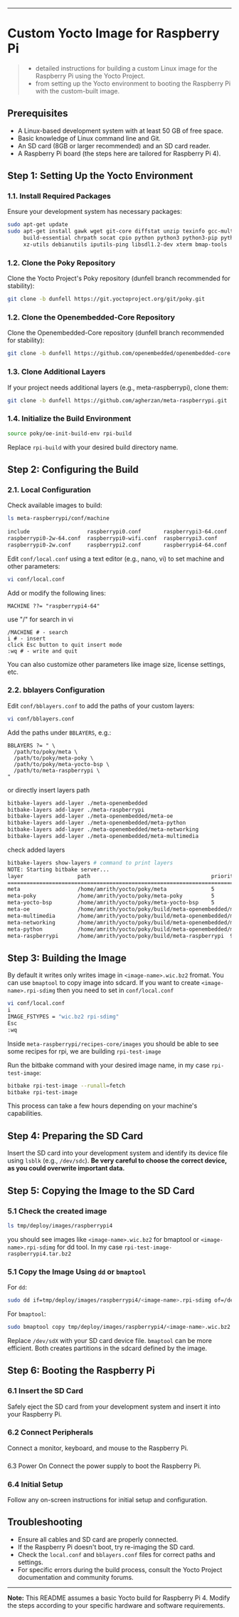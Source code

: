 
---

# Custom Yocto Image for Raspberry Pi 

> - detailed instructions for building a custom Linux image for the Raspberry Pi using the Yocto Project. 
> - from setting up the Yocto environment to booting the Raspberry Pi with the custom-built image.

## Prerequisites
- A Linux-based development system with at least 50 GB of free space.
- Basic knowledge of Linux command line and Git.
- An SD card (8GB or larger recommended) and an SD card reader.
- A Raspberry Pi board (the steps here are tailored for Raspberry Pi 4).

## Step 1: Setting Up the Yocto Environment

### 1.1. Install Required Packages
Ensure your development system has necessary packages:
```bash
sudo apt-get update
sudo apt-get install gawk wget git-core diffstat unzip texinfo gcc-multilib \
     build-essential chrpath socat cpio python python3 python3-pip python3-pexpect \
     xz-utils debianutils iputils-ping libsdl1.2-dev xterm bmap-tools
```

### 1.2. Clone the Poky Repository
Clone the Yocto Project's Poky repository (dunfell branch recommended for stability):
```bash
git clone -b dunfell https://git.yoctoproject.org/git/poky.git
```
### 1.2. Clone the Openembedded-Core Repository
Clone the Openembedded-Core repository (dunfell branch recommended for stability):
```bash
git clone -b dunfell https://github.com/openembedded/openembedded-core.git
```

### 1.3. Clone Additional Layers
If your project needs additional layers (e.g., meta-raspberrypi), clone them:
```bash
git clone -b dunfell https://github.com/agherzan/meta-raspberrypi.git
```

### 1.4. Initialize the Build Environment
```bash
source poky/oe-init-build-env rpi-build 
```
Replace `rpi-build` with your desired build directory name.

## Step 2: Configuring the Build

### 2.1. Local Configuration
Check available images to build: 
```bash
ls meta-raspberrypi/conf/machine
 
include                  raspberrypi0.conf       raspberrypi3-64.conf  raspberrypi4.conf     raspberrypi.conf
raspberrypi0-2w-64.conf  raspberrypi0-wifi.conf  raspberrypi3.conf     raspberrypi-cm3.conf
raspberrypi0-2w.conf     raspberrypi2.conf       raspberrypi4-64.conf  raspberrypi-cm.conf
```
Edit `conf/local.conf` using a text editor (e.g., nano, vi) to set machine and other parameters:
```bash
vi conf/local.conf
```
Add or modify the following lines:
```plaintext
MACHINE ??= "raspberrypi4-64"
```
use "/" for search in vi 
```plaintext
/MACHINE # - search 
i # - insert
click Esc button to quit insert mode 
:wq # - write and quit 

```

You can also customize other parameters like image size, license settings, etc.

### 2.2. bblayers Configuration
Edit `conf/bblayers.conf` to add the paths of your custom layers:
```bash
vi conf/bblayers.conf
```
Add the paths under `BBLAYERS`, e.g.:
```plaintext
BBLAYERS ?= " \
  /path/to/poky/meta \
  /path/to/poky/meta-poky \
  /path/to/poky/meta-yocto-bsp \
  /path/to/meta-raspberrypi \
"
```
or directly insert layers path 
```bash
bitbake-layers add-layer ./meta-openembedded
bitbake-layers add-layer ./meta-raspberrypi
bitbake-layers add-layer ./meta-openembedded/meta-oe
bitbake-layers add-layer ./meta-openembedded/meta-python
bitbake-layers add-layer ./meta-openembedded/meta-networking
bitbake-layers add-layer ./meta-openembedded/meta-multimedia
```

check added layers 
```bash
bitbake-layers show-layers # command to print layers
NOTE: Starting bitbake server...
layer                 path                                      priority
==========================================================================
meta                  /home/amrith/yocto/poky/meta              5
meta-poky             /home/amrith/yocto/poky/meta-poky         5
meta-yocto-bsp        /home/amrith/yocto/poky/meta-yocto-bsp    5
meta-oe               /home/amrith/yocto/poky/build/meta-openembedded/meta-oe  5
meta-multimedia       /home/amrith/yocto/poky/build/meta-openembedded/meta-multimedia  5
meta-networking       /home/amrith/yocto/poky/build/meta-openembedded/meta-networking  5
meta-python           /home/amrith/yocto/poky/build/meta-openembedded/meta-python  5
meta-raspberrypi      /home/amrith/yocto/poky/build/meta-raspberrypi  9

```


## Step 3: Building the Image

By default it writes only writes image in `<image-name>.wic.bz2` fromat. You can use `bmaptool` to copy image into sdcard. 
 If you want to create `<image-name>.rpi-sdimg` then you need to set in `conf/local.conf`
```bash
vi conf/local.conf
i
IMAGE_FSTYPES = "wic.bz2 rpi-sdimg"
Esc
:wq
```

Inside `meta-raspberrypi/recipes-core/images` you should be able to see some recipes for rpi, we are building `rpi-test-image`

Run the bitbake command with your desired image name, in my case `rpi-test-image`:
```bash
bitbake rpi-test-image --runall=fetch
bitbake rpi-test-image
```

This process can take a few hours depending on your machine's capabilities.

## Step 4: Preparing the SD Card

Insert the SD card into your development system and identify its device file using `lsblk` (e.g., `/dev/sdc`). **Be very careful to choose the correct device, as you could overwrite important data.**

## Step 5: Copying the Image to the SD Card

### 5.1 Check the created image
```bash
ls tmp/deploy/images/raspberrypi4
```
you should see images like `<image-name>.wic.bz2` for bmaptool or `<image-name>.rpi-sdimg` for dd tool. In my case `rpi-test-image-raspberrypi4.tar.bz2`
### 5.1 Copy the Image Using `dd` or `bmaptool`
For `dd`:
```bash
sudo dd if=tmp/deploy/images/raspberrypi4/<image-name>.rpi-sdimg of=/dev/sdX bs=4M conv=fsync status=progress
```
For `bmaptool`:
```bash
sudo bmaptool copy tmp/deploy/images/raspberrypi4/<image-name>.wic.bz2 /dev/sdX
```
Replace `/dev/sdX` with your SD card device file. `bmaptool` can be more efficient. Both creates partitions in the sdcard defined by the image. 

## Step 6: Booting the Raspberry Pi

### 6.1 Insert the SD Card
Safely eject the SD card from your development system and insert it into your Raspberry Pi.

### 6.2 Connect Peripherals
Connect a monitor, keyboard, and mouse to the Raspberry Pi.

###

 6.3 Power On
Connect the power supply to boot the Raspberry Pi.

### 6.4 Initial Setup
Follow any on-screen instructions for initial setup and configuration.

## Troubleshooting
- Ensure all cables and SD card are properly connected.
- If the Raspberry Pi doesn't boot, try re-imaging the SD card.
- Check the `local.conf` and `bblayers.conf` files for correct paths and settings.
- For specific errors during the build process, consult the Yocto Project documentation and community forums.

---

**Note:** This README assumes a basic Yocto build for Raspberry Pi 4. Modify the steps according to your specific hardware and software requirements.